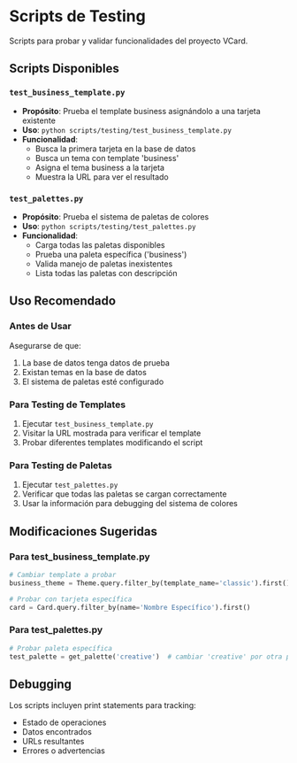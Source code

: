 # Scripts de Testing

Scripts para probar y validar funcionalidades del proyecto VCard.

## Scripts Disponibles

### `test_business_template.py`
- **Propósito**: Prueba el template business asignándolo a una tarjeta existente
- **Uso**: `python scripts/testing/test_business_template.py`
- **Funcionalidad**:
  - Busca la primera tarjeta en la base de datos
  - Busca un tema con template 'business'
  - Asigna el tema business a la tarjeta
  - Muestra la URL para ver el resultado

### `test_palettes.py`
- **Propósito**: Prueba el sistema de paletas de colores
- **Uso**: `python scripts/testing/test_palettes.py`
- **Funcionalidad**:
  - Carga todas las paletas disponibles
  - Prueba una paleta específica ('business')
  - Valida manejo de paletas inexistentes
  - Lista todas las paletas con descripción

## Uso Recomendado

### Antes de Usar
Asegurarse de que:
1. La base de datos tenga datos de prueba
2. Existan temas en la base de datos
3. El sistema de paletas esté configurado

### Para Testing de Templates
1. Ejecutar `test_business_template.py`
2. Visitar la URL mostrada para verificar el template
3. Probar diferentes templates modificando el script

### Para Testing de Paletas
1. Ejecutar `test_palettes.py`
2. Verificar que todas las paletas se cargan correctamente
3. Usar la información para debugging del sistema de colores

## Modificaciones Sugeridas

### Para test_business_template.py
```python
# Cambiar template a probar
business_theme = Theme.query.filter_by(template_name='classic').first()

# Probar con tarjeta específica
card = Card.query.filter_by(name='Nombre Específico').first()
```

### Para test_palettes.py
```python
# Probar paleta específica
test_palette = get_palette('creative')  # cambiar 'creative' por otra paleta
```

## Debugging
Los scripts incluyen print statements para tracking:
- Estado de operaciones
- Datos encontrados
- URLs resultantes
- Errores o advertencias